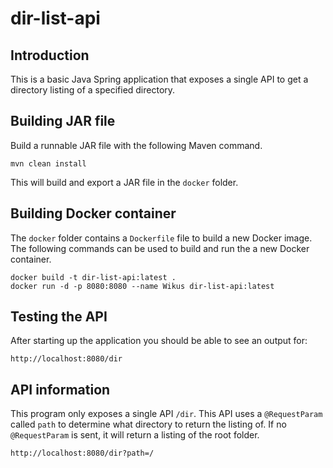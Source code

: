 dir-list-api
======

Introduction
----
This is a basic Java Spring application that exposes a single API to get a directory listing of a specified directory. 

Building JAR file
----
Build a runnable JAR file with the following Maven command.
```
mvn clean install
```
This will build and export a JAR file in the `docker` folder.

Building Docker container
----
The `docker` folder contains a `Dockerfile` file to build a new Docker image. 
The following commands can be used to build and run the a new Docker container.
```
docker build -t dir-list-api:latest .
docker run -d -p 8080:8080 --name Wikus dir-list-api:latest
```

Testing the API
----
After starting up the application you should be able to see an output for:
```
http://localhost:8080/dir
```

API information
----
This program only exposes a single API `/dir`. This API uses a `@RequestParam` called `path` to determine what directory to return the listing of. If no `@RequestParam` is sent, it will return a listing of the root folder. 
```
http://localhost:8080/dir?path=/
```